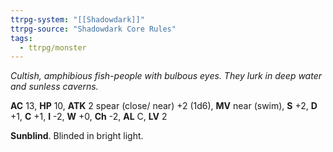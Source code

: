 ```yaml
---
ttrpg-system: "[[Shadowdark]]"
ttrpg-source: "Shadowdark Core Rules"
tags:
  - ttrpg/monster
---
```


_Cultish, amphibious fish-people with bulbous eyes. They lurk in deep water and sunless caverns._

**AC** 13, **HP** 10, **ATK** 2 spear (close/ near) +2 (1d6), **MV** near (swim), **S** +2, **D** +1, **C** +1, **I** -2, **W** +0, **Ch** -2, **AL** C, **LV** 2

**Sunblind**. Blinded in bright light.

